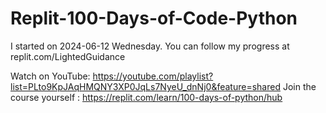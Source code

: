 # Replit-100-Days-of-Code-Python

I started on 2024-06-12 Wednesday.
You can follow my progress at replit.com/LightedGuidance

Watch on YouTube: https://youtube.com/playlist?list=PLto9KpJAqHMQNY3XP0JqLs7NyeU_dnNj0&feature=shared
Join the course yourself : https://replit.com/learn/100-days-of-python/hub
